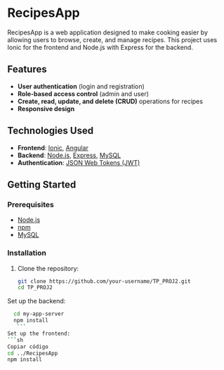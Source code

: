 # RecipesApp

RecipesApp is a web application designed to make cooking easier by allowing users to browse, create, and manage recipes. This project uses Ionic for the frontend and Node.js with Express for the backend.

## Features

- **User authentication** (login and registration)
- **Role-based access control** (admin and user)
- **Create, read, update, and delete (CRUD)** operations for recipes
- **Responsive design**

## Technologies Used

- **Frontend**: [Ionic](https://ionicframework.com/), [Angular](https://angular.io/)
- **Backend**: [Node.js](https://nodejs.org/), [Express](https://expressjs.com/), [MySQL](https://www.mysql.com/)
- **Authentication**: [JSON Web Tokens (JWT)](https://jwt.io/)

## Getting Started

### Prerequisites

- [Node.js](https://nodejs.org/)
- [npm](https://www.npmjs.com/)
- [MySQL](https://www.mysql.com/)

### Installation

1. Clone the repository:
   ```sh
   git clone https://github.com/your-username/TP_PROJ2.git
   cd TP_PROJ2
    ```
Set up the backend:
 ```sh
   cd my-app-server
   npm install
    ```
Set up the frontend:
```sh
Copiar código
cd ../RecipesApp
npm install
```
